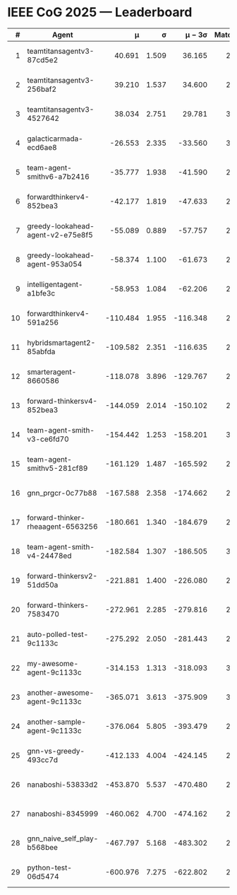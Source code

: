# IEEE CoG 2025 — Leaderboard

| # | Agent | μ | σ | μ − 3σ | Matches | Updated |
|---:|---|---:|---:|---:|---:|---|
| 1 | teamtitansagentv3-87cd5e2 | 40.691 | 1.509 | 36.165 | 2612 | 2025-08-18 10:10 |
| 2 | teamtitansagentv3-256baf2 | 39.210 | 1.537 | 34.600 | 2932 | 2025-08-18 10:10 |
| 3 | teamtitansagentv3-4527642 | 38.034 | 2.751 | 29.781 | 3000 | 2025-08-18 10:10 |
| 4 | galacticarmada-ecd6ae8 | -26.553 | 2.335 | -33.560 | 3060 | 2025-08-18 10:10 |
| 5 | team-agent-smithv6-a7b2416 | -35.777 | 1.938 | -41.590 | 2780 | 2025-08-18 10:10 |
| 6 | forwardthinkerv4-852bea3 | -42.177 | 1.819 | -47.633 | 2210 | 2025-08-18 10:10 |
| 7 | greedy-lookahead-agent-v2-e75e8f5 | -55.089 | 0.889 | -57.757 | 2836 | 2025-08-18 10:10 |
| 8 | greedy-lookahead-agent-953a054 | -58.374 | 1.100 | -61.673 | 2756 | 2025-08-18 10:10 |
| 9 | intelligentagent-a1bfe3c | -58.953 | 1.084 | -62.206 | 2343 | 2025-08-18 10:10 |
| 10 | forwardthinkerv4-591a256 | -110.484 | 1.955 | -116.348 | 2614 | 2025-08-18 10:10 |
| 11 | hybridsmartagent2-85abfda | -109.582 | 2.351 | -116.635 | 2795 | 2025-08-18 10:10 |
| 12 | smarteragent-8660586 | -118.078 | 3.896 | -129.767 | 2612 | 2025-08-18 10:10 |
| 13 | forward-thinkersv4-852bea3 | -144.059 | 2.014 | -150.102 | 2298 | 2025-08-18 10:10 |
| 14 | team-agent-smith-v3-ce6fd70 | -154.442 | 1.253 | -158.201 | 3196 | 2025-08-18 10:10 |
| 15 | team-agent-smithv5-281cf89 | -161.129 | 1.487 | -165.592 | 2840 | 2025-08-18 10:10 |
| 16 | gnn_prgcr-0c77b88 | -167.588 | 2.358 | -174.662 | 2910 | 2025-08-18 10:10 |
| 17 | forward-thinker-rheaagent-6563256 | -180.661 | 1.340 | -184.679 | 2762 | 2025-08-18 10:10 |
| 18 | team-agent-smith-v4-24478ed | -182.584 | 1.307 | -186.505 | 3056 | 2025-08-18 10:10 |
| 19 | forward-thinkersv2-51dd50a | -221.881 | 1.400 | -226.080 | 2782 | 2025-08-18 10:10 |
| 20 | forward-thinkers-7583470 | -272.961 | 2.285 | -279.816 | 2520 | 2025-08-18 10:10 |
| 21 | auto-polled-test-9c1133c | -275.292 | 2.050 | -281.443 | 2360 | 2025-08-18 10:10 |
| 22 | my-awesome-agent-9c1133c | -314.153 | 1.313 | -318.093 | 3100 | 2025-08-18 10:10 |
| 23 | another-awesome-agent-9c1133c | -365.071 | 3.613 | -375.909 | 3060 | 2025-08-18 10:10 |
| 24 | another-sample-agent-9c1133c | -376.064 | 5.805 | -393.479 | 2700 | 2025-08-18 10:10 |
| 25 | gnn-vs-greedy-493cc7d | -412.133 | 4.004 | -424.145 | 2380 | 2025-08-18 10:10 |
| 26 | nanaboshi-53833d2 | -453.870 | 5.537 | -470.480 | 2360 | 2025-08-18 10:10 |
| 27 | nanaboshi-8345999 | -460.062 | 4.700 | -474.162 | 2520 | 2025-08-18 10:10 |
| 28 | gnn_naive_self_play-b568bee | -467.797 | 5.168 | -483.302 | 2440 | 2025-08-18 10:10 |
| 29 | python-test-06d5474 | -600.976 | 7.275 | -622.802 | 2310 | 2025-08-18 10:10 |
